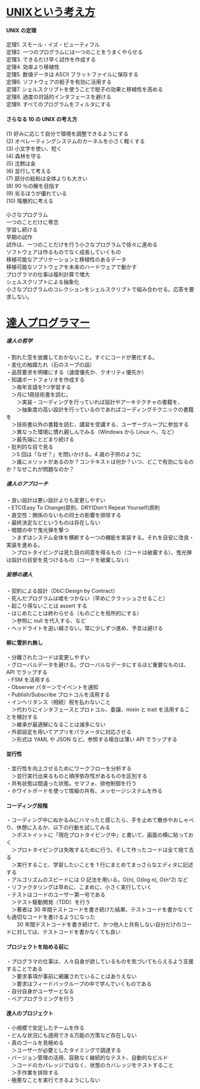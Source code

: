 # [UNIXという考え方](https://www.amazon.co.jp/dp/4274064069/)

#### UNIX の定理<br/>
定理1. スモール・イズ・ビューティフル<br/>
定理2. 一つのプログラムには一つのことをうまくやらせる<br/>
定理3. できるだけ早く試作を作成する<br/>
定理4. 効率より移植性<br/>
定理5. 数値データは ASCII フラットファイルに保存する<br/>
定理6. ソフトウェアの梃子を有効に活用する<br/>
定理7. シェルスクリプトを使うことで梃子の効果と移植性を高める<br/>
定理8. 過度の対話的インタフェースを避ける<br/>
定理9. すべてのプログラムをフィルタにする<br/>
#### さらなる 10 の UNIX の考え方<br/>
(1) 好みに応じて自分で環境を調整できるようにする<br/>
(2) オペレーティングシステムのカーネルを小さく軽くする<br/>
(3) 小文字を使い、短く<br/>
(4) 森林を守る<br/>
(5) 沈黙は金<br/>
(6) 並行して考える<br/>
(7) 部分の総和は全体よりも大きい<br/>
(8) 90 ％の解を目指す<br/>
(9) 劣るほうが優れている<br/>
(10) 階層的に考える<br/>
<br/>
小さなプログラム<br/>
一つのことだけに専念<br/>
学習し続ける<br/>
早期の試作<br/>
試作は、一つのことだけを行う小さなプログラムで徐々に進める<br/>
ソフトウェアは作るものでなく成長していくもの<br/>
移植可能なアプリケーションと移植性のあるデータ<br/>
移植可能なソフトウェアを未来のハードウェアで動かす<br/>
プログラマの仕事は複利計算で増大<br/>
シェルスクリプトによる抽象化<br/>
小さなプログラムのコレクションをシェルスクリプトで組み合わせる。応答を要求しない。<br/>

# [達人プログラマー](https://www.amazon.co.jp/dp/4274226298)
##### 達人の哲学
・割れた窓を放置しておかないこと。すぐにコードが悪化する。<br/>
・変化の触媒たれ（石のスープの話）<br/>
・品質要求を明確にする（速度優先か、クオリティ優先か）<br/>
・知識ポートフォリオを作成する<br/>
　＞毎年言語を1つ学習する<br/>
　＞月に1冊技術書を読む。<br/>
　　＞実装・コーディングを行っていれば設計やアーキテクチャの書籍を、<br/>
　　＞抽象度の高い設計を行っているのであればコーディングテクニックの書籍を<br/>
　＞技術書以外の書籍を読む、講習を受講する、ユーザーグループに参加する<br/>
　＞異なった環境に慣れ親しんでみる（Windows から Linux へ、など）<br/>
　＞最先端にとどまり続ける<br/>
・批判的な目で見る<br/>
　＞5 回は「なぜ？」を問いかける。4 歳の子供のように<br/>
　＞誰にメリットがあるのか？コンテキストは何か？いつ、どこで有効になるのか？なぜこれが問題なのか？<br/>
##### 達人のアプローチ
・良い設計は悪い設計よりも変更しやすい<br/>
・ETC(Easy To Change)原則、DRY(Don't Repeat Yourself)原則<br/>
・直交性：関係のないもの同士の影響を排除する<br/>
・最終決定などというものは存在しない<br/>
・暗闇の中で曳光弾を撃つ<br/>
　＞まずはシステム全体を横断する一つの機能を実装する。それを目安に改良・実装を進める。<br/>
　＞プロトタイピングは見た目の同意を得るもの（コードは破棄する）、曳光弾は設計の目安を見つけるもの（コードを破棄しない）<br/>
##### 妄想の達人
・契約による設計（DbC:Design by Contract）<br/>
・死んだプログラムは嘘をつかない（早めにクラッシュさせること）<br/>
・起こり得ないことは assert する<br/>
・はじめたことは終わらせる（ものごとを局所的にする）<br/>
　＞参照に null を代入する、など<br/>
・ヘッドライトを追い越さない。常に少しずつ進め、予言は避ける<br/>
#### 柳に雪折れ無し
・分離されたコードは変更しやすい<br/>
・グローバルデータを避ける。グローバルなデータにするほど重要なものは、API でラップする<br/>
・FSM を活用する<br/>
・Observer パターンでイベントを通知<br/>
・Publish/Subscribe プロトコルを活用する<br/>
・インヘリタンス（相続）税を払わないこと<br/>
　＞代わりにインタフェースとプロトコル、委譲、mixin と trait を活用することを検討する<br/>
　＞継承が最適解になることは滅多にない<br/>
・外部設定を用いてアプリをパラメータに対応させる<br/>
　＞形式は YAML や JSON など。参照する場合は薄い API でラップする<br/>
#### 並行性
・並行性を向上させるためにワークフローを分析する<br/>
　＞並行実行出来るものと順序依存性があるものを区別する<br/>
・共有状態は間違った状態。セマフォ、排他制御を行う<br/>
・ホワイトボードを使って情報の共有、メッセージシステムを作る<br/>
#### コーディング段階
・コーディング中にぬかるみにハマったと感じたら、手を止めて散歩やおしゃべり、休憩に入るか、以下の行動を試してみる<br/>
　＞ポストイットに「現在プロトタイピング中」と書いて、画面の横に貼っておく<br/>
　＞プロトタイピングは失敗するために行う。そして作ったコードは全て捨て去る<br/>
　＞実行すること、学習したいことを 1 行にまとめてまっさらなエディタに記述する<br/>
・アルゴリズムのスピードには O 記法を用いる。O(n), O(log n), O(n^2) など<br/>
・リファクタリングは早めに、こまめに、小さく実行していく<br/>
・テストはコードのユーザー第一号である<br/>
　＞テスト駆動開発（TDD）を行う<br/>
　＞著者は 30 年間テストコードを書き続けた結果、テストコードを書かなくても適切なコードを書けるようになった<br/>
　　30 年間テストコードを書き続けて、かつ他人と共有しない自分だけのコードに対しては、テストコードを書かなくても良い<br/>
#### プロジェクトを始める前に
・プログラマの仕事は、人々自身が欲しているものを気づいてもらえるよう支援することである<br/>
　＞要求事項が事前に網羅されていることはありえない<br/>
　＞要求はフィードバックループの中で学んでいくものである<br/>
・自分自身がユーザーとなる<br/>
・ペアプログラミングを行う<br/>
#### 達人のプロジェクト
・小規模で安定したチームを作る<br/>
・どんな状況にも適用できる万能の方策など存在しない<br/>
・真のゴールを見極める<br/>
　＞ユーザーが必要としたタイミングで調達する<br/>
・バージョン管理の活用、容赦なく継続的なテスト、自動的なビルド<br/>
　＞コードのカバレッジではなく、状態のカバレッジをテストすること<br/>
　＞手作業を排除する<br/>
・極悪なことを実行できるようにしない<br/>
